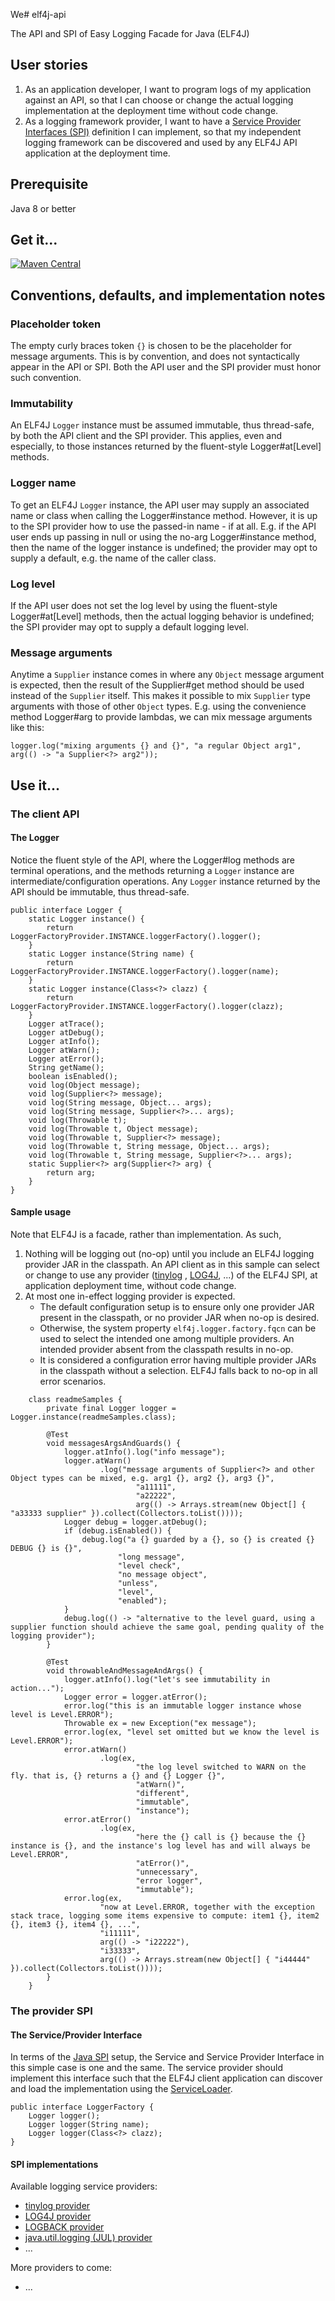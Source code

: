 We# elf4j-api

The API and SPI of Easy Logging Facade for Java (ELF4J)

## User stories

1. As an application developer, I want to program logs of my application against an API, so that I can choose or
   change the actual logging implementation at the deployment time without code change.
2. As a logging framework provider, I want to have
   a [Service Provider Interfaces (SPI)](https://docs.oracle.com/javase/tutorial/sound/SPI-intro.html) definition
   I can implement, so that my independent logging framework can be discovered and used by any ELF4J API
   application at the deployment time.

## Prerequisite

Java 8 or better

## Get it...

[![Maven Central](https://img.shields.io/maven-central/v/io.github.elf4j/elf4j-api.svg?label=Maven%20Central)](https://search.maven.org/search?q=g:%22io.github.elf4j%22%20AND%20a:%22elf4j-api%22)

## Conventions, defaults, and implementation notes

### Placeholder token

The empty curly braces token `{}` is chosen to be the placeholder for message arguments.
This is by convention, and does not syntactically appear in the API or SPI. Both the API user and the SPI provider
must honor such convention.

### Immutability

An ELF4J `Logger` instance must be assumed immutable, thus thread-safe, by both the API client and the SPI provider.
This applies, even and especially, to those instances returned by the fluent-style Logger#at[Level] methods.

### Logger name

To get an ELF4J `Logger` instance, the API user may supply an associated name or class when calling the Logger#instance
method. However, it is up to the SPI provider how to use the passed-in name - if at all. E.g. if the API user ends up
passing in null or using the no-arg Logger#instance method, then the name of the logger instance is undefined; the
provider may opt to supply a default, e.g. the name of the caller class.

### Log level

If the API user does not set the log level by using the fluent-style Logger#at[Level] methods, then the actual logging
behavior is undefined; the SPI provider may opt to supply a default logging level.

### Message arguments

Anytime a `Supplier` instance comes in where any `Object` message argument is expected, then the result of the Supplier#get method should be used instead of the `Supplier` itself. This makes it possible to mix `Supplier` type arguments 
with those of other `Object` types. E.g. using the convenience method Logger#arg to provide lambdas, we can mix 
message arguments like this:

```
logger.log("mixing arguments {} and {}", "a regular Object arg1", arg(() -> "a Supplier<?> arg2"));
```

## Use it...

### The client API

#### The Logger

Notice the fluent style of the API, where the Logger#log methods are terminal operations, and the methods returning
a `Logger` instance are intermediate/configuration operations. Any `Logger` instance returned by the API should be
immutable, thus thread-safe.

```
public interface Logger {
    static Logger instance() {
        return LoggerFactoryProvider.INSTANCE.loggerFactory().logger();
    }
    static Logger instance(String name) {
        return LoggerFactoryProvider.INSTANCE.loggerFactory().logger(name);
    }
    static Logger instance(Class<?> clazz) {
        return LoggerFactoryProvider.INSTANCE.loggerFactory().logger(clazz);
    }
    Logger atTrace();
    Logger atDebug();
    Logger atInfo();
    Logger atWarn();
    Logger atError();
    String getName();
    boolean isEnabled();
    void log(Object message);
    void log(Supplier<?> message);
    void log(String message, Object... args);
    void log(String message, Supplier<?>... args);
    void log(Throwable t);
    void log(Throwable t, Object message);
    void log(Throwable t, Supplier<?> message);
    void log(Throwable t, String message, Object... args);
    void log(Throwable t, String message, Supplier<?>... args);
    static Supplier<?> arg(Supplier<?> arg) {
        return arg;
    }
}
```

#### Sample usage

Note that ELF4J is a facade, rather than implementation. As such,

1. Nothing will be logging out (no-op) until you include an ELF4J logging provider JAR in the classpath. An API
   client as in this sample can select or change to use any provider ([tinylog](https://github.com/elf4j/elf4j-tinylog)
   , [LOG4J](https://github.com/elf4j/elf4j-log4j), ...) of the ELF4J SPI, at application deployment time, without code
   change.
2. At most one in-effect logging provider is expected.
    - The default configuration setup is to ensure only one provider JAR present in the classpath, or no provider JAR
      when no-op is desired.
    - Otherwise, the system property `elf4j.logger.factory.fqcn` can be used to select the intended one among multiple
      providers. An intended provider absent from the classpath results in no-op.
    - It is considered a configuration error having multiple provider JARs in the classpath without a selection. ELF4J
      falls back to no-op in all error scenarios.

```
    class readmeSamples {
        private final Logger logger = Logger.instance(readmeSamples.class);

        @Test
        void messagesArgsAndGuards() {
            logger.atInfo().log("info message");
            logger.atWarn()
                    .log("message arguments of Supplier<?> and other Object types can be mixed, e.g. arg1 {}, arg2 {}, arg3 {}",
                            "a11111",
                            "a22222",
                            arg(() -> Arrays.stream(new Object[] { "a33333 supplier" }).collect(Collectors.toList())));
            Logger debug = logger.atDebug();
            if (debug.isEnabled()) {
                debug.log("a {} guarded by a {}, so {} is created {} DEBUG {} is {}",
                        "long message",
                        "level check",
                        "no message object",
                        "unless",
                        "level",
                        "enabled");
            }
            debug.log(() -> "alternative to the level guard, using a supplier function should achieve the same goal, pending quality of the logging provider");
        }

        @Test
        void throwableAndMessageAndArgs() {
            logger.atInfo().log("let's see immutability in action...");
            Logger error = logger.atError();
            error.log("this is an immutable logger instance whose level is Level.ERROR");
            Throwable ex = new Exception("ex message");
            error.log(ex, "level set omitted but we know the level is Level.ERROR");
            error.atWarn()
                    .log(ex,
                            "the log level switched to WARN on the fly. that is, {} returns a {} and {} Logger {}",
                            "atWarn()",
                            "different",
                            "immutable",
                            "instance");
            error.atError()
                    .log(ex,
                            "here the {} call is {} because the {} instance is {}, and the instance's log level has and will always be Level.ERROR",
                            "atError()",
                            "unnecessary",
                            "error logger",
                            "immutable");
            error.log(ex,
                    "now at Level.ERROR, together with the exception stack trace, logging some items expensive to compute: item1 {}, item2 {}, item3 {}, item4 {}, ...",
                    "i11111",
                    arg(() -> "i22222"),
                    "i33333",
                    arg(() -> Arrays.stream(new Object[] { "i44444" }).collect(Collectors.toList())));
        }
    }
```

### The provider SPI

#### The Service/Provider Interface

In terms of the [Java SPI](https://docs.oracle.com/javase/tutorial/sound/SPI-intro.html) setup, the Service and Service
Provider Interface in this simple case is one and the same. The service provider should implement this interface such
that the ELF4J client application can discover and load the implementation using
the [ServiceLoader](https://docs.oracle.com/javase/8/docs/api/java/util/ServiceLoader.html).

```
public interface LoggerFactory {
    Logger logger();
    Logger logger(String name);
    Logger logger(Class<?> clazz);    
}
```

#### SPI implementations

Available logging service providers:

- [tinylog provider](https://github.com/elf4j/elf4j-tinylog)
- [LOG4J provider](https://github.com/elf4j/elf4j-log4j)
- [LOGBACK provider](https://github.com/elf4j/elf4j-logback)
- [java.util.logging (JUL) provider](https://github.com/elf4j/elf4j-jul)
- ...

More providers to come:

- ...
